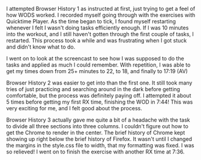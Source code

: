 I attempted Browser History 1 as instructed at first, just trying to get a feel of how WODS worked. I recorded myself going through with the exercises with Quicktime Player. As the time began to tick, I found myself restarting whenever I felt I wasn't doing tasks efficiently enough. If I was 10 minutes into the workout, and I still haven't gotten through the first couple of tasks, I restarted. This process took a while and was frustrating when I got stuck and didn't know what to do.

I went on to look at the screencast to see how I was supposed to do the tasks and applied as much I could remember. With repetition, I was able to get my times down from 25+ minutes to 22, to 18, and finally to 17:19 (AV)

Browser History 2 was easier to get into than the first one. It still took many tries of just practicing and searching around in the dark before getting comfortable, but the process was definitely paying off. I attempted it about 5 times before getting my first RX time, finishing the WOD in 7:44! This was very exciting for me, and I felt good about the process. 

Browser History 3 actually gave me quite a bit of a headache with the task to divide all three sections into three columns. I couldn't figure out how to get the Chrome to render in the center. The brief history of Chrome kept showing up right below the brief history of Firefox. It wasn't until I changed the margins in the style.css file to width, that my formatting was fixed. I was so relieved! I went on to finish the exercise with another RX time at 7:36. 